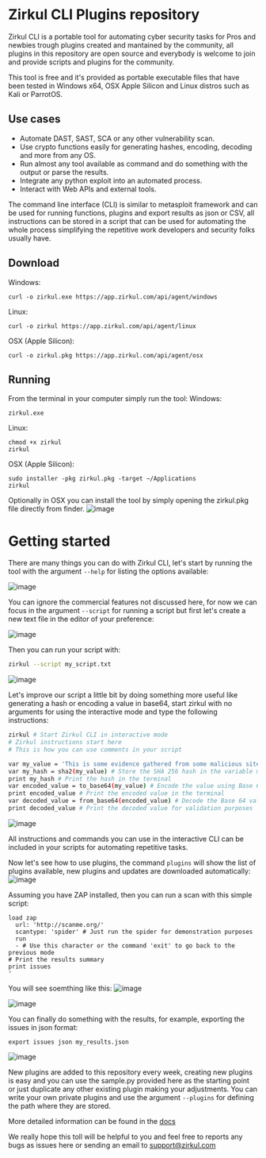 # Zirkul CLI Plugins repository
Zirkul CLI is a portable tool for automating cyber security tasks for Pros and newbies trough plugins created and mantained by the community, all plugins in this repository are open source and everybody is welcome to join and provide scripts and plugins for the community.

This tool is free and it's provided as portable executable files that have been tested in Windows x64, OSX Apple Silicon and Linux distros such as Kali or ParrotOS.

## Use cases
* Automate DAST, SAST, SCA or any other vulnerability scan.
* Use crypto functions easily for generating hashes, encoding, decoding and more from any OS.
* Run almost any tool available as command and do something with the output or parse the results.
* Integrate any python exploit into an automated process.
* Interact with Web APIs and external tools.

The command line interface (CLI) is similar to metasploit framework and can be used for running functions, plugins and export results as json or CSV, all instructions can be stored in a script that can be used for automating the whole process simplifying the repetitive work developers and security folks usually have.

## Download

Windows:
```
curl -o zirkul.exe https://app.zirkul.com/api/agent/windows

```
Linux:
```
curl -o zirkul https://app.zirkul.com/api/agent/linux
```
OSX (Apple Silicon):
```
curl -o zirkul.pkg https://app.zirkul.com/api/agent/osx
```
## Running
From the terminal in your computer simply run the tool:
Windows:
```
zirkul.exe
```
Linux:
```
chmod +x zirkul
zirkul
```
OSX (Apple Silicon):
```
sudo installer -pkg zirkul.pkg -target ~/Applications
zirkul
```
Optionally in OSX you can install the tool by simply opening the zirkul.pkg file directly from finder.
![image](https://github.com/user-attachments/assets/c393bedf-c269-4367-a566-72f5aa32db1a)

# Getting started
There are many things you can do with Zirkul CLI, let's start by running the tool with the argument `--help` for listing the options available:

![image](https://github.com/user-attachments/assets/7c496acf-cc01-4121-a114-3b1687e32e65)

You can ignore the commercial features not discussed here, for now we can focus in the argument `--script` for running a script but first let's create a new text file in the editor of your preference:

![image](https://github.com/user-attachments/assets/2591d246-dac8-4189-9a94-0a2dd2524dc0)

Then you can run your script with:
``` bash
zirkul --script my_script.txt
```

![image](https://github.com/user-attachments/assets/fe4d7de4-5d56-4000-a0ed-6ee755163b3c)

Let's improve our script a little bit by doing something more useful like generating a hash or encoding a value in base64, start zirkul with no arguments for using the interactive mode and type the following instructions:
```bash
zirkul # Start Zirkul CLI in interactive mode
# Zirkul instructions start here
# This is how you can use comments in your script

var my_value = 'This is some evidence gathered from some malicious site'
var my_hash = sha2(my_value) # Store the SHA 256 hash in the variable my_hash
print my_hash # Print the hash in the terminal
var encoded_value = to_base64(my_value) # Encode the value using Base 64
print encoded_value # Print the encoded value in the terminal
var decoded_value = from_base64(encoded_value) # Decode the Base 64 value
print decoded_value # Print the decoded value for validation purposes
```
![image](https://github.com/user-attachments/assets/ffc1fd33-6dc5-4af9-a7a9-46d5ca2ecca9)

All instructions and commands you can use in the interactive CLI can be included in your scripts for automating repetitive tasks.

Now let's see how to use plugins, the command `plugins` will show the list of plugins available, new plugins and updates are downloaded automatically:
![image](https://github.com/user-attachments/assets/975ad220-def0-4bda-9ec1-af6fe14720f4)

Assuming you have ZAP installed, then you can run a scan with this simple script:
```
load zap
  url: 'http://scanme.org/'
  scantype: 'spider' # Just run the spider for demonstration purposes
  run
  - # Use this character or the command 'exit' to go back to the previous mode
# Print the results summary
print issues
'
```
You will see soemthing like this:
![image](https://github.com/user-attachments/assets/d6e50239-6712-4b5e-b2cf-02518b298ace)

![image](https://github.com/user-attachments/assets/2aab3316-5d8f-42ba-87aa-da173258fbf9)

You can finally do something with the results, for example, exporting the issues in json format:
```
export issues json my_results.json
```
![image](https://github.com/user-attachments/assets/7663b0e3-6206-483e-8927-dd8458e134f9)

New plugins are added to this repository every week, creating new plugins is easy and you can use the sample.py provided here as the starting point or just duplicate any other existing plugin making your adjustments.
You can write your own private plugins and use the argument `--plugins` for defining the path where they are stored.

More detailed information can be found in the [docs](https://docs.zirkul.com/zirkul-agent/running-the-agent/command-line-interface)

We really hope this toll will be helpful to you and feel free to reports any bugs as issues here or sending an email to support@zirkul.com


